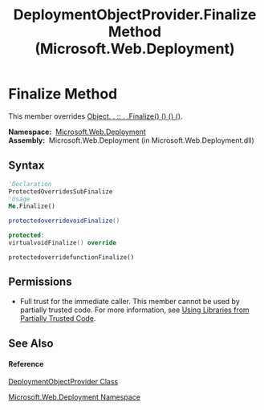 ﻿---
title: DeploymentObjectProvider.Finalize Method  (Microsoft.Web.Deployment)
TOCTitle: Finalize Method
ms:assetid: M:Microsoft.Web.Deployment.DeploymentObjectProvider.Finalize
ms:mtpsurl: https://msdn.microsoft.com/en-us/library/microsoft.web.deployment.deploymentobjectprovider.finalize(v=VS.90)
ms:contentKeyID: 20208756
ms.date: 05/02/2012
mtps_version: v=VS.90
f1_keywords:
- Microsoft.Web.Deployment.DeploymentObjectProvider.Finalize
dev_langs:
- CSharp
- JScript
- VB
- c++
api_location:
- Microsoft.Web.Deployment.dll
api_name:
- Microsoft.Web.Deployment.DeploymentObjectProvider.Finalize
api_type:
- Managed
topic_type:
- apiref
- kbSyntax
product_family_name: VS
ROBOTS: INDEX,FOLLOW
---

# Finalize Method

This member overrides [Object. . :: . .Finalize() () () ()](https://msdn.microsoft.com/en-us/library/4k87zsw7\(v=vs.90\)).

**Namespace:**  [Microsoft.Web.Deployment](microsoft-web-deployment-namespace.md)  
**Assembly:**  Microsoft.Web.Deployment (in Microsoft.Web.Deployment.dll)

## Syntax

``` vb
'Declaration
ProtectedOverridesSubFinalize
'Usage
Me.Finalize()
```

``` csharp
protectedoverridevoidFinalize()
```

``` c++
protected:
virtualvoidFinalize() override
```

``` jscript
protectedoverridefunctionFinalize()
```

## Permissions

  - Full trust for the immediate caller. This member cannot be used by partially trusted code. For more information, see [Using Libraries from Partially Trusted Code](https://msdn.microsoft.com/en-us/library/8skskf63\(v=vs.90\)).

## See Also

#### Reference

[DeploymentObjectProvider Class](deploymentobjectprovider-class-microsoft-web-deployment.md)

[Microsoft.Web.Deployment Namespace](microsoft-web-deployment-namespace.md)

